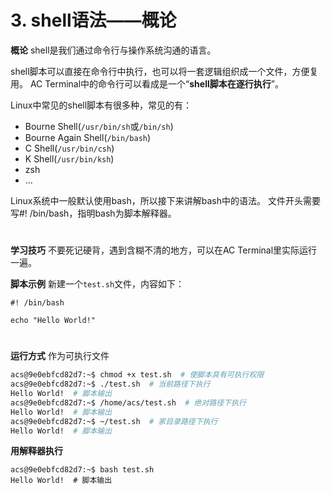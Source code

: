 # 3. shell语法——概论

**概论**
shell是我们通过命令行与操作系统沟通的语言。

shell脚本可以直接在命令行中执行，也可以将一套逻辑组织成一个文件，方便复用。
AC Terminal中的命令行可以看成是一个“**shell脚本在逐行执行**”。

Linux中常见的shell脚本有很多种，常见的有：

* Bourne Shell(`/usr/bin/sh`或`/bin/sh`)
* Bourne Again Shell(`/bin/bash`)
* C Shell(`/usr/bin/csh`)
* K Shell(`/usr/bin/ksh`)
* zsh
* …

Linux系统中一般默认使用bash，所以接下来讲解bash中的语法。
文件开头需要写#! /bin/bash，指明bash为脚本解释器。

#  

**学习技巧**
不要死记硬背，遇到含糊不清的地方，可以在AC Terminal里实际运行一遍。

**脚本示例**
新建一个`test.sh`文件，内容如下：

```shell
#! /bin/bash

echo "Hello World!"
```



#  

**运行方式**
作为可执行文件

```sh
acs@9e0ebfcd82d7:~$ chmod +x test.sh  # 使脚本具有可执行权限
acs@9e0ebfcd82d7:~$ ./test.sh  # 当前路径下执行
Hello World!  # 脚本输出
acs@9e0ebfcd82d7:~$ /home/acs/test.sh  # 绝对路径下执行
Hello World!  # 脚本输出
acs@9e0ebfcd82d7:~$ ~/test.sh  # 家目录路径下执行
Hello World!  # 脚本输出
```

**用解释器执行**

```shell
acs@9e0ebfcd82d7:~$ bash test.sh
Hello World!  # 脚本输出
```





